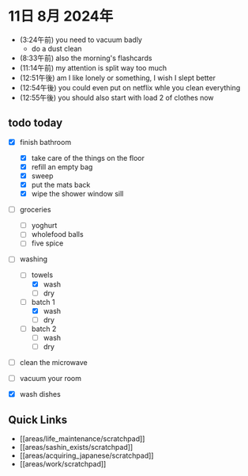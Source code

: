 # 11日 8月 2024年
- (3:24午前) you need to vacuum badly
  - do a dust clean
- (8:33午前) also the morning's flashcards
- (11:14午前) my attention is split way too much
- (12:51午後) am I like lonely or something, I wish I slept better
- (12:54午後) you could even put on netflix whle you clean everything
- (12:55午後) you should also start with load 2 of clothes now







## todo today
- [x] finish bathroom
  - [x] take care of the things on the floor
  - [x] refill an empty bag
  - [x] sweep
  - [x] put the mats back
  - [x] wipe the shower window sill
- [ ] groceries
  - [ ] yoghurt
  - [ ] wholefood balls
  - [ ] five spice
- [ ] washing
  - [ ] towels
    - [x] wash
    - [ ] dry
  - [ ] batch 1
    - [x] wash
    - [ ] dry
  - [ ] batch 2
    - [ ] wash
    - [ ] dry
- [ ] clean the microwave
- [ ] vacuum your room
- [x] wash dishes 
 



## Quick Links
- [[areas/life_maintenance/scratchpad]]
- [[areas/sashin_exists/scratchpad]]
- [[areas/acquiring_japanese/scratchpad]]
- [[areas/work/scratchpad]]
